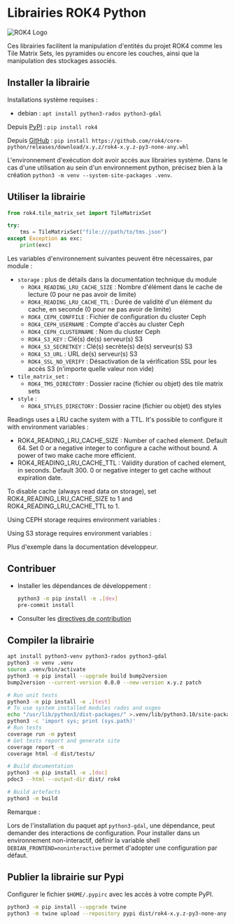 # Librairies ROK4 Python

![ROK4 Logo](https://rok4.github.io/assets/images/rok4.png)

Ces librairies facilitent la manipulation d'entités du projet ROK4 comme les Tile Matrix Sets, les pyramides ou encore les couches, ainsi que la manipulation des stockages associés.

## Installer la librairie

Installations système requises :

* debian : `apt install python3-rados python3-gdal`

Depuis [PyPI](https://pypi.org/project/rok4/) : `pip install rok4`

Depuis [GitHub](https://github.com/rok4/core-python/releases/) : `pip install https://github.com/rok4/core-python/releases/download/x.y.z/rok4-x.y.z-py3-none-any.whl`

L'environnement d'exécution doit avoir accès aux librairies système. Dans le cas d'une utilisation au sein d'un environnement python, précisez bien à la création `python3 -m venv --system-site-packages .venv`.

## Utiliser la librairie

```python
from rok4.tile_matrix_set import TileMatrixSet

try:
    tms = TileMatrixSet("file:///path/to/tms.json")
except Exception as exc:
    print(exc)
```

Les variables d'environnement suivantes peuvent être nécessaires, par module :

* `storage` : plus de détails dans la documentation technique du module
    * `ROK4_READING_LRU_CACHE_SIZE` : Nombre d'élément dans le cache de lecture (0 pour ne pas avoir de limite)
    * `ROK4_READING_LRU_CACHE_TTL` : Durée de validité d'un élément du cache, en seconde (0 pour ne pas avoir de limite)
    * `ROK4_CEPH_CONFFILE` : Fichier de configuration du cluster Ceph
    * `ROK4_CEPH_USERNAME` : Compte d'accès au cluster Ceph
    * `ROK4_CEPH_CLUSTERNAME` : Nom du cluster Ceph
    * `ROK4_S3_KEY` : Clé(s) de(s) serveur(s) S3
    * `ROK4_S3_SECRETKEY` : Clé(s) secrète(s) de(s) serveur(s) S3
    * `ROK4_S3_URL` : URL de(s) serveur(s) S3
    * `ROK4_SSL_NO_VERIFY` : Désactivation de la vérification SSL pour les accès S3 (n'importe quelle valeur non vide)
* `tile_matrix_set` :
    * `ROK4_TMS_DIRECTORY` : Dossier racine (fichier ou objet) des tile matrix sets
* `style` :
    * `ROK4_STYLES_DIRECTORY` : Dossier racine (fichier ou objet) des styles

Readings uses a LRU cache system with a TTL. It's possible to configure it with environment variables :
- ROK4_READING_LRU_CACHE_SIZE : Number of cached element. Default 64. Set 0 or a negative integer to configure a cache without bound. A power of two make cache more efficient.
- ROK4_READING_LRU_CACHE_TTL : Validity duration of cached element, in seconds. Default 300. 0 or negative integer to get cache without expiration date.

To disable cache (always read data on storage), set ROK4_READING_LRU_CACHE_SIZE to 1 and ROK4_READING_LRU_CACHE_TTL to 1.

Using CEPH storage requires environment variables :

Using S3 storage requires environment variables :

Plus d'exemple dans la documentation développeur.


## Contribuer

* Installer les dépendances de développement :

    ```sh
    python3 -m pip install -e .[dev]
    pre-commit install
    ```

* Consulter les [directives de contribution](./CONTRIBUTING.md)

## Compiler la librairie

```sh
apt install python3-venv python3-rados python3-gdal
python3 -m venv .venv
source .venv/bin/activate
python3 -m pip install --upgrade build bump2version
bump2version --current-version 0.0.0 --new-version x.y.z patch

# Run unit tests
python3 -m pip install -e .[test]
# To use system installed modules rados and osgeo
echo "/usr/lib/python3/dist-packages/" >.venv/lib/python3.10/site-packages/system.pth
python3 -c 'import sys; print (sys.path)'
# Run tests
coverage run -m pytest
# Get tests report and generate site
coverage report -m
coverage html -d dist/tests/

# Build documentation
python3 -m pip install -e .[doc]
pdoc3 --html --output-dir dist/ rok4

# Build artefacts
python3 -m build
```

Remarque :

Lors de l'installation du paquet apt `python3-gdal`, une dépendance, peut demander des interactions de configuration. Pour installer dans un environnement non-interactif, définir la variable shell `DEBIAN_FRONTEND=noninteractive` permet d'adopter une configuration par défaut.

## Publier la librairie sur Pypi

Configurer le fichier `$HOME/.pypirc` avec les accès à votre compte PyPI.

```sh
python3 -m pip install --upgrade twine
python3 -m twine upload --repository pypi dist/rok4-x.y.z-py3-none-any.whl dist/rok4-x.y.z.tar.gz
```
